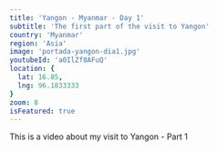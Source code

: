 ```yaml
---
title: 'Yangon - Myanmar - Day 1'
subtitle: 'The first part of the visit to Yangon'
country: 'Myanmar'
region: 'Asia'
image: 'portada-yangon-dia1.jpg'
youtubeId: 'a0IlZf8AFuQ'
location: {
  lat: 16.85,
  lng: 96.1833333
}
zoom: 8
isFeatured: true
---
```


This is a video about my visit to Yangon - Part 1